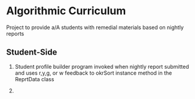 # Algorithmic Curriculum 
Project to provide a/A students with remedial materials based on nightly reports 

## Student-Side
1. Student profile builder program invoked when nightly report submitted and uses r,y,g, or w feedback to okrSort instance method in the ReprtData class

2. 